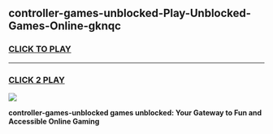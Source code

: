 
## controller-games-unblocked-Play-Unblocked-Games-Online-gknqc
<h3>
<a href="https://premium76.site?title=controller-games-unblocked&ref=24A">CLICK TO PLAY</a></h3>
<hr>

<h3>
<a href="https://premium76.site?title=controller-games-unblocked&ref=24A">CLICK 2 PLAY</a>
  
</h3>

<a href="https://premium76.site?title=controller-games-unblocked&ref=24A"><img src="https://clearcache.store/games.png"></a>


**controller-games-unblocked games unblocked: Your Gateway to Fun and Accessible Online Gaming**
